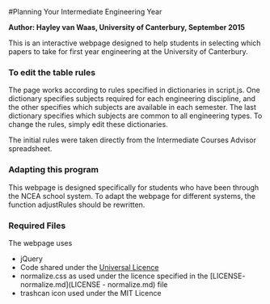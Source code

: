 #Planning Your Intermediate Engineering Year

**Author: Hayley van Waas, University of Canterbury, September 2015**

This is an interactive webpage designed to help students in selecting which papers to take for first year engineering at the University of Canterbury.

### To edit the table rules
The page works according to rules specified in dictionaries in script.js. One dictionary specifies subjects required for each engineering discipline, and the other specifies which subjects are available in each semester. The last dictionary specifies which subjects are common to all engineering types. To change the rules, simply edit these dictionaries.

The initial rules were taken directly from the Intermediate Courses Advisor spreadsheet.

### Adapting this program
This webpage is designed specifically for students who have been through the NCEA school system. To adapt the webpage for different systems, the function adjustRules should be rewritten.

### Required Files
The webpage uses
  - jQuery
  - Code shared under the [Universal Licence](https://creativecommons.org/publicdomain/zero/1.0/)
  - normalize.css as used under the licence specified in the [LICENSE- normalize.md](LICENSE - normalize.md) file
  - trashcan icon used under the MIT Licence
